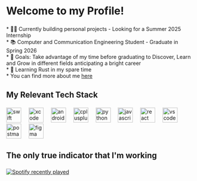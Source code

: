 <h1 align="left">Welcome to my Profile!</h1>

###

<p align="left">* 🧑‍💻 Currently building personal projects - Looking for a Summer 2025 Internship<br>* 📚 Computer and Communication Engineering Student - Graduate in Spring 2026<br>* 🎯 Goals: Take advantage of my time before graduating to Discover, Learn and Grow in different fields anticipating a bright career<br>* 🔧 Learning Rust in my spare time<br>* You can find more about me <a href="https://joehachem.me">here</a>

###

<h2 align="left">My Relevant Tech Stack</h2>

###

<div align="left">
  <img src="https://skillicons.dev/icons?i=swift" height="40" alt="swift logo"  />
  <img width="12" />
  <img src="https://cdn.jsdelivr.net/gh/devicons/devicon/icons/xcode/xcode-original.svg" height="40" alt="xcode logo"  />
  <img width="12" />
  <img src="https://cdn.jsdelivr.net/gh/devicons/devicon/icons/androidstudio/androidstudio-original.svg" height="40" alt="androidstudio logo"  />
  <img width="12" />
  <img src="https://cdn.jsdelivr.net/gh/devicons/devicon/icons/cplusplus/cplusplus-original.svg" height="40" alt="cplusplus logo"  />
  <img width="12" />
  <img src="https://cdn.jsdelivr.net/gh/devicons/devicon/icons/python/python-original.svg" height="40" alt="python logo"  />
  <img width="12" />
  <img src="https://cdn.jsdelivr.net/gh/devicons/devicon/icons/javascript/javascript-original.svg" height="40" alt="javascript logo"  />
  <img width="12" />
  <img src="https://cdn.jsdelivr.net/gh/devicons/devicon/icons/react/react-original.svg" height="40" alt="react logo"  />
  <img width="12" />
  <img src="https://cdn.jsdelivr.net/gh/devicons/devicon/icons/vscode/vscode-original.svg" height="40" alt="vscode logo"  />
  <img width="12" />
  <img src="https://skillicons.dev/icons?i=postman" height="40" alt="postman logo"  />
  <img width="12" />
  <img src="https://cdn.jsdelivr.net/gh/devicons/devicon/icons/figma/figma-original.svg" height="40" alt="figma logo"  />
</div>

###

<h2 align="left">The only true indicator that I'm working</h2>

###

<div align="left">
  <a href="https://open.spotify.com/user/vol8qac638dw7xsghrdyokzlp">
    <img src="https://spotify-recently-played-readme.vercel.app/api?user=vol8qac638dw7xsghrdyokzlp&count=5&unique=true" alt="Spotify recently played"  />
  </a>
</div>

###
